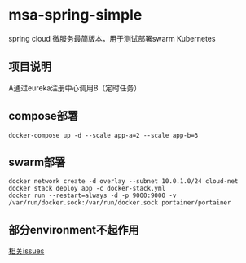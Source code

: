 # msa-spring-simple
spring cloud 微服务最简版本，用于测试部署swarm Kubernetes

## 项目说明
A通过eureka注册中心调用B（定时任务）


##  compose部署
``` 
docker-compose up -d --scale app-a=2 --scale app-b=3

```

## swarm部署
```
docker network create -d overlay --subnet 10.0.1.0/24 cloud-net
docker stack deploy app -c docker-stack.yml
docker run --restart=always -d -p 9000:9000 -v /var/run/docker.sock:/var/run/docker.sock portainer/portainer
```


## 部分environment不起作用
[相关issues](https://github.com/spring-cloud/spring-cloud-netflix/issues/2541)